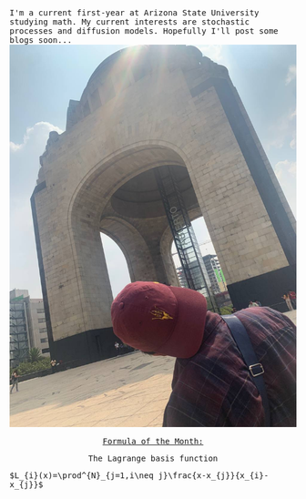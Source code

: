 <style> body { font-family: "Roboto Mono", monospace; } </style>

I'm a current first-year at Arizona State University studying math.
My current interests are stochastic processes and diffusion models. 
Hopefully I'll post some blogs soon... 
![Book logo](IMG_4777.JPG)

<p align="center"><u>Formula of the Month:</u></p>
<p align="center">
  The Lagrange basis function
</p>
$L_{i}(x)=\prod^{N}_{j=1,i\neq j}\frac{x-x_{j}}{x_{i}-x_{j}}$




